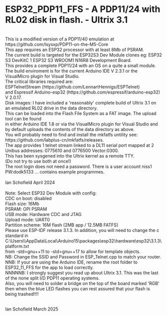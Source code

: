 # ESP32_PDP11_FFS - A PDP11/24 with RL02 disk in flash. - Ultrix 3.1
<br>
This is a modified version of a PDP11/40 emulation at https://github.com/Isysxp/PDP11-on-the-M5-Core<br>
This app requires an ESP32 processor with at least 8Mb of PSRAM.<br>
The current build is targeted for the ESP32S3 Dev Module clones eg: ESP32 S3 DevKitC 1 ESP32 S3 WROOM1 N16R8 Development Board.<br>
This provides a complete PDP11/24 with an OS on a quite a small module.<br>
The build enviroment is for the current Arduino IDE V 2.3.1 or the VisualMicro plugin for Visual Studio.<br>
The critical libraries required are:<br>
ESPTelnetStream (https://github.com/LennartHennigs/ESPTelnet)<br>
and Espressif Arduino-esp32 (https://github.com/espressif/arduino-esp32) V 2.0.17.<br>
Disk images: I have included a 'reasonably' complete build of Ultrix 3.1 on an emulated RL02 drive in the data directory.<br>
This can be loaded into the Flash File System as a FAT image. The upload tool can be found<br>
in either Arduino IDE 1.8 or via the VisualMicro plugin for Visual Studio and by default uploads the contents of the data directory as above.<br>
You will probably need to find and install the mkfatfs untility see: https://github.com/labplus-cn/mkfatfs/releases.<br>
The app provides 1 telnet stream linked to a DL11 serial port mapped at 2 Unibus addresses: 0775610 and 0776500 Vector:0300.<br>
This has been sysgened into the Ultrix kernel as a remote TTY.<br>
(Do not try to use both at once!)<br>
The root login does not need a password. There is a user account niss1 PW:dodk5133 ... contains example programmes.<br>
<br>
Ian Schofield April 2024<br>
<br>
Note: Select ESP32 Dev Module with config:<br>
CDC on boot: disabled<br>
Flash size: 16Mb<br>
PSRAM: OPI PSRAM<br>
USB mode: Hardware CDC and JTAG<br>
Upload mode: UART0<br>
Partition scheme: 16M flash (2MB app / 12.5MB FATFS)<br>
Please use ESP-IDF release 3.1.3.
In addition, you will need to change the c standard in C:\Users\<username></username>\AppData\Local\Arduino15\packages\esp32\hardware\esp32\3.1.3\platform.txt<br>
from -std=gnu++11 to -std=gnu++17 to allow for template objects.
<br>
NB: Change the SSID and Password in ESP_Telnet.cpp to match your router. <br>
NNB: If your are using the Arduino IDE, rename the root folder to ESP32_11_FFS for the app to load correctly. <br>
NNNNNB: I strongly suggest you read up about Ultrix 3.1. This was the last of the none split I/D PDP11 operating systems.<br>
Also, you will need to solder a bridge on the top of the board marked 'RGB' then when the blue LED flashes you can rest assured that your flash is being trashed!!!!
<br><br>

Ian Schofield March 2025<br>


